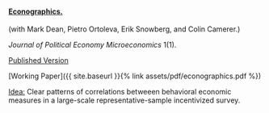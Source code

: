 ---
---

#### [Econographics.](https://www.journals.uchicago.edu/doi/full/10.1086/723044)

(with Mark Dean, Pietro Ortoleva, Erik Snowberg, and Colin Camerer.)

_Journal of Political Economy Microeconomics_ 1(1).

[Published Version](https://www.journals.uchicago.edu/doi/full/10.1086/723044)

[Working Paper]({{ site.baseurl }}{% link assets/pdf/econographics.pdf %})


<ins>Idea:</ins> Clear patterns of correlations betweeen behavioral economic measures in a large-scale representative-sample incentivized survey. 
